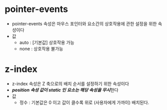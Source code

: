 # pointer-events
* pointer-events 속성은 마우스 포인터와 요소간의 상호작용에 관한 설정을 위한 속성이다
* 값
    * auto : [기본값] 상호작용 가능
    * none : 상호작용 불가능
# z-index
* z-index 속성은 Z 축으로의 배치 순서를 설정하기 위한 속성이다
* ***position 속성 값이 static 인 요소는 해당 속성을 무시***한다
* 값
    * 정수 : 기본값은 0 이고 값이 클수록 위로 (사용자에게 가까이) 배치된다.